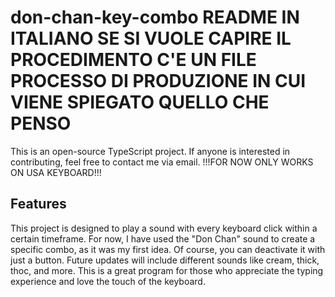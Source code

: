 # don-chan-key-combo README IN ITALIANO SE SI VUOLE CAPIRE IL PROCEDIMENTO C'E UN FILE PROCESSO DI PRODUZIONE IN  CUI VIENE SPIEGATO QUELLO CHE PENSO

This is an open-source TypeScript project. If anyone is interested in contributing, feel free to contact me via email. !!!FOR NOW ONLY WORKS ON USA KEYBOARD!!!

## Features
This project is designed to play a sound with every keyboard click within a certain timeframe. For now, I have used the "Don Chan" sound to create a specific combo, as it was my first idea. Of course, you can deactivate it with just a button. Future updates will include different sounds like cream, thick, thoc, and more. This is a great program for those who appreciate the typing experience and love the touch of the keyboard.


